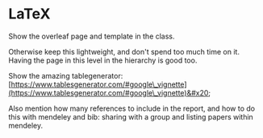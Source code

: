 # LaTeX

Show the overleaf page and template in the class.

Otherwise keep this lightweight, and don't spend too much time on it. Having the page in this level in the hierarchy is good too.&#x20;

Show the amazing tablegenerator: [https://www.tablesgenerator.com/#google\_vignette](https://www.tablesgenerator.com/#google\_vignette)&#x20;

Also mention how many references to include in the report, and how to do this with mendeley and bib: sharing with a group and listing papers within mendeley.&#x20;
